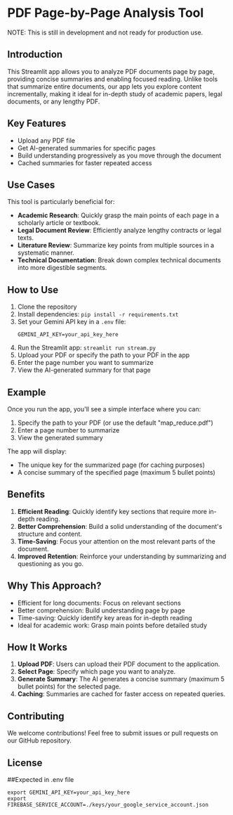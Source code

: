 # PDF Page-by-Page Analysis Tool

NOTE: This is still in development and not ready for production use.

## Introduction

This Streamlit app allows you to analyze PDF documents page by page, providing concise summaries and enabling focused reading. Unlike tools that summarize entire documents, our app lets you explore content incrementally, making it ideal for in-depth study of academic papers, legal documents, or any lengthy PDF.

## Key Features

- Upload any PDF file
- Get AI-generated summaries for specific pages
- Build understanding progressively as you move through the document
- Cached summaries for faster repeated access

## Use Cases

This tool is particularly beneficial for:

- **Academic Research**: Quickly grasp the main points of each page in a scholarly article or textbook.
- **Legal Document Review**: Efficiently analyze lengthy contracts or legal texts.
- **Literature Review**: Summarize key points from multiple sources in a systematic manner.
- **Technical Documentation**: Break down complex technical documents into more digestible segments.

## How to Use

1. Clone the repository
2. Install dependencies: `pip install -r requirements.txt`
3. Set your Gemini API key in a `.env` file:
   ```
   GEMINI_API_KEY=your_api_key_here
   ```
4. Run the Streamlit app: `streamlit run stream.py`
5. Upload your PDF or specify the path to your PDF in the app
6. Enter the page number you want to summarize
7. View the AI-generated summary for that page

## Example

Once you run the app, you'll see a simple interface where you can:

1. Specify the path to your PDF (or use the default "map_reduce.pdf")
2. Enter a page number to summarize
3. View the generated summary

The app will display:
- The unique key for the summarized page (for caching purposes)
- A concise summary of the specified page (maximum 5 bullet points)

## Benefits

1. **Efficient Reading**: Quickly identify key sections that require more in-depth reading.
2. **Better Comprehension**: Build a solid understanding of the document's structure and content.
3. **Time-Saving**: Focus your attention on the most relevant parts of the document.
4. **Improved Retention**: Reinforce your understanding by summarizing and questioning as you go.

## Why This Approach?

- Efficient for long documents: Focus on relevant sections
- Better comprehension: Build understanding page by page
- Time-saving: Quickly identify key areas for in-depth reading
- Ideal for academic work: Grasp main points before detailed study

## How It Works

1. **Upload PDF**: Users can upload their PDF document to the application.
2. **Select Page**: Specify which page you want to analyze.
3. **Generate Summary**: The AI generates a concise summary (maximum 5 bullet points) for the selected page.
4. **Caching**: Summaries are cached for faster access on repeated queries.

## Contributing

We welcome contributions! Feel free to submit issues or pull requests on our GitHub repository.

## License

##Expected in .env file

```
export GEMINI_API_KEY=your_api_key_here
export FIREBASE_SERVICE_ACCOUNT=./keys/your_google_service_account.json
```


